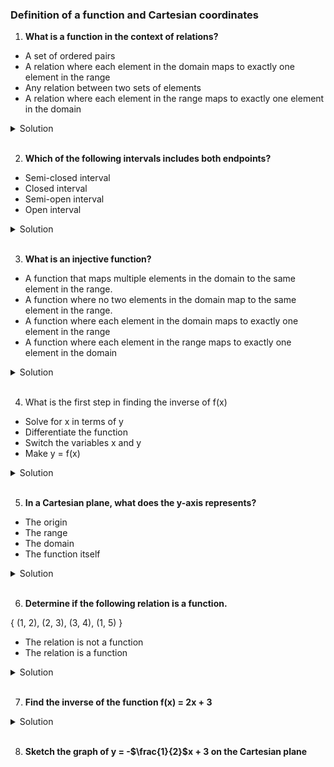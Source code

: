### Definition of a function and Cartesian coordinates

1. **What is a function in the context of relations?**

- A set of ordered pairs
- A relation where each element in the domain maps to exactly one element in the range
- Any relation between two sets of elements
- A relation where each element in the range maps to exactly one element in the domain

<details>
  <summary>Solution</summary>

A relation where each element in the domain maps to exactly one element in the range

</details>

</br>

2. **Which of the following intervals includes both endpoints?**

- Semi-closed interval
- Closed interval
- Semi-open interval
- Open interval

<details>
  <summary>Solution</summary>

Closed interval

</details>

</br>

3. **What is an injective function?**

- A function that maps multiple elements in the domain to the same element in the range.
- A function where no two elements in the domain map to the same element in the range.
- A function where each element in the domain maps to exactly one element in the range
- A function where each element in the range maps to exactly one element in the domain

<details>
  <summary>Solution</summary>

A function where no two elements in the domain map to the same element in the range.

</details>

</br>

4. What is the first step in finding the inverse of f(x)

- Solve for x in terms of y
- Differentiate the function
- Switch the variables x and y
- Make y = f(x)

<details>
  <summary>Solution</summary>

Make y = f(x)

</details>

</br>

5. **In a Cartesian plane, what does the y-axis represents?**

- The origin
- The range
- The domain
- The function itself

<details>
  <summary>Solution</summary>

The range

</details>

</br>

6. **Determine if the following relation is a function.**

{ (1, 2), (2, 3), (3, 4), (1, 5) }

- The relation is not a function
- The relation is a function

<details>
  <summary>Solution</summary>

The relation is not a function

</details>

</br>

7. **Find the inverse of the function f(x) = 2x + 3**

<details>
  <summary>Solution</summary>

  <br>

To find the inverse of the function \(f(x) = 2x + 3\), follow these steps:

---

#### Steps:

1. **Rewrite \(f(x)\) as \(y\):**
   \[
   y = 2x + 3
   \]

2. **Switch \(x\) and \(y\):**
   This reflects the inverse relationship:
   \[
   x = 2y + 3
   \]

3. **Solve for \(y\) in terms of \(x\):**
   \[
   x - 3 = 2y
   \]
   \[
   y = \frac{x - 3}{2}
   \]

4. **Rewrite \(y\) as \(f^{-1}(x)\):**
   \[
   f^{-1}(x) = \frac{x - 3}{2}
   \]

---

### Final Answer:

The inverse function is:
\[
f^{-1}(x) = \frac{x - 3}{2}
\]

This means that if you input a value into \(f^{-1}(x)\), you will retrieve the value that was originally input into \(f(x)\).

</details>

</br>

8. **Sketch the graph of y = -$\frac{1}{2}$x + 3 on the Cartesian plane**
